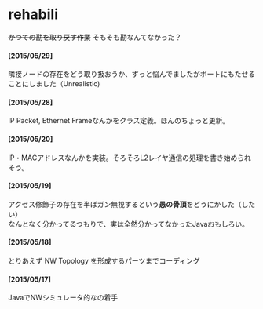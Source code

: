 # rehabili
~~かつての勘を取り戻す作業~~
そもそも勘なんてなかった？

#### [2015/05/29]
隣接ノードの存在をどう取り扱おうか、ずっと悩んでましたがポートにもたせることにしました（Unrealistic)

#### [2015/05/28]
IP Packet, Ethernet Frameなんかをクラス定義。ほんのちょっと更新。

#### [2015/05/20]
IP・MACアドレスなんかを実装。そろそろL2レイヤ通信の処理を書き始められそう。

#### [2015/05/19]  
アクセス修飾子の存在を半ばガン無視するという**愚の骨頂**をどうにかした（したい）  
なんとなく分かってるつもりで、実は全然分かってなかったJavaおもしろい。

#### [2015/05/18]  
とりあえず NW Topology を形成するパーツまでコーディング  

#### [2015/05/17]  
JavaでNWシミュレータ的なの着手
